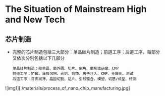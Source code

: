 # The Situation of Mainstream High and New Tech

## 芯片制造

* 完整的芯片制造包括三大部分：单晶硅片制造；前道工序；后道工序。每部分又依次分别包括以下几部分
  ```
  单晶硅片制造：拉单晶、磨外圆、切片、倒角、磨削或研磨、CMP
  前道工序：扩散、薄膜沉积、光刻、刻蚀、离子注入、CMP、金属化、测试
  后道工序：背面减薄、晶圆切割、贴片、引线键合、模塑、切筋/成型、终测
  ```
  
![img1][./materials/process_of_nano_chip_manufacturing.jpg]
